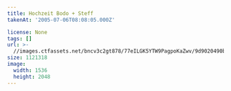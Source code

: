 ```yaml
---
title: Hochzeit Bodo + Steff
takenAt: '2005-07-06T08:08:05.000Z'

license: None
tags: []
url: >-
  //images.ctfassets.net/bncv3c2gt878/77eILGK5YTW9PagpoKaZwv/9d9020490b100d279e471e6dd19a47c8/hochzeit-bodo--steff_4559743799_o
size: 1121318
image:
  width: 1536
  height: 2048
---
```

